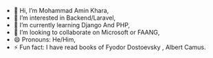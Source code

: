 - 👋 Hi, I’m Mohammad Amin Khara,
- 👀 I’m interested in Backend/Laravel, 
- 🌱 I’m currently learning Django And PHP,
- 💞️ I’m looking to collaborate on Microsoft or FAANG,
- 😄 Pronouns: He/Him,
- ⚡ Fun fact: I have read books of Fyodor Dostoevsky , Albert Camus.
